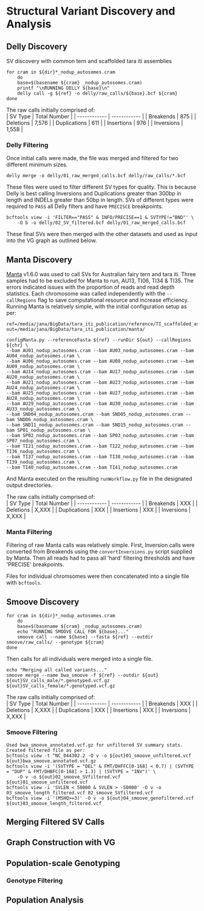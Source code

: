 # Structural Variant Discovery and Analysis
## Delly Discovery
SV discovery with common tern and scaffolded tara iti assemblies
```
for cram in ${dir}*_nodup_autosomes.cram
    do
    base=$(basename ${cram} _nodup_autosomes.cram)
    printf "\nRUNNING DELLY ${base}\n"
    delly call -g ${ref} -o delly/raw_calls/${base}.bcf ${cram}
done
```
The raw calls initially comprised of:  
|    SV Type   | Total Number |
| ------------ | ------------ |
|  Breakends   |      875     |
|  Deletions   |     7,576    |
| Duplications |      611     |
|  Insertions  |      976     |
|  Inversions  |     1,558    |

### Delly Filtering
Once initial calls were made, the file was merged and filtered for two different minimum sizes.  
```
delly merge -o delly/01_raw_merged_calls.bcf delly/raw_calls/*.bcf
```

These files were used to filter different SV types for quality. This is because Delly is best calling Inversions and Duplications greater than 300bp in length and INDELs greater than 50bp in length. SVs of different types were required to `PASS` all Delly filters and have `PRECISCE` breakpoints.  
```
bcftools view -i 'FILTER=="PASS" & INFO/PRECISE==1 & SVTYPE!="BND"' \
    -O b -o delly/02_SV_filtered.bcf delly/01_raw_merged_calls.bcf
```
These final SVs were then merged with the other datasets and used as input into the VG graph as outlined below.  
## Manta Discovery
[Manta](https://github.com/Illumina/manta) v1.6.0 was used to call SVs for Australian fairy tern and tara iti. Three samples had to be excluded for Manta to run, AU13, TI06, TI34 & TI35. The errors indicated issues with the proportion of reads and read depth statistics. Each chromosome was called independently with the `--callRegions` flag to save computational resource and increase efficiency. Running Manta is relatively simple, with the initial configuration setup as per:
```
ref=/media/jana/BigData/tara_iti_publication/reference/TI_scaffolded_as_CT.fasta.gz
out=/media/jana/BigData/tara_iti_publication/manta/

configManta.py --referenceFasta ${ref} --runDir ${out} --callRegions ${chr} \
--bam AU01_nodup_autosomes.cram --bam AU03_nodup_autosomes.cram --bam AU04_nodup_autosomes.cram \
--bam AU06_nodup_autosomes.cram --bam AU08_nodup_autosomes.cram --bam AU09_nodup_autosomes.cram \
--bam AU14_nodup_autosomes.cram --bam AU17_nodup_autosomes.cram --bam AU20_nodup_autosomes.cram \
--bam AU21_nodup_autosomes.cram --bam AU23_nodup_autosomes.cram --bam AU24_nodup_autosomes.cram \
--bam AU25_nodup_autosomes.cram --bam AU27_nodup_autosomes.cram --bam AU28_nodup_autosomes.cram \
--bam AU29_nodup_autosomes.cram --bam AU30_nodup_autosomes.cram --bam AU33_nodup_autosomes.cram \
--bam SND04_nodup_autosomes.cram --bam SND05_nodup_autosomes.cram --bam SND06_nodup_autosomes.cram \
--bam SND11_nodup_autosomes.cram --bam SND15_nodup_autosomes.cram --bam SP01_nodup_autosomes.cram \
--bam SP02_nodup_autosomes.cram --bam SP03_nodup_autosomes.cram --bam SP07_nodup_autosomes.cram \
--bam TI21_nodup_autosomes.cram --bam TI22_nodup_autosomes.cram --bam TI36_nodup_autosomes.cram \
--bam TI37_nodup_autosomes.cram --bam TI38_nodup_autosomes.cram --bam TI39_nodup_autosomes.cram \
--bam TI40_nodup_autosomes.cram --bam TI41_nodup_autosomes.cram
``` 
And Manta executed on the resulting `runWorkflow.py` file in the designated output directories.  

The raw calls initially comprised of:  
|    SV Type   | Total Number |
| ------------ | ------------ |
|  Breakends   |      XXX     |
|  Deletions   |     X,XXX    |
| Duplications |      XXX     |
|  Insertions  |      XXX     |
|  Inversions  |     X,XXX    |

### Manta Filtering
Filtering of raw Manta calls was relatively simple. First, Inversion calls were converted from Breakends using the `convertInversions.py` script supplied by Manta. Then all reads had to pass all 'hard' filtering thresholds and have 'PRECISE' breakpoints.  

Files for individual chromsomes were then concatenated into a single file with `bcftools`.  

## Smoove Discovery

```
for cram in ${dir}*_nodup_autosomes.cram
    do
    base=$(basename ${cram} _nodup_autosomes.cram)
    echo "RUNNING SMOOVE CALL FOR ${base}..."
    smoove call --name ${base} --fasta ${ref} --outdir smoove/raw_calls/ --genotype ${cram}
done
```
Then calls for all individuals were merged into a single file.  
```
echo "Merging all called variants..."
smoove merge --name bwa_smoove -f ${ref} --outdir ${out} ${out}SV_calls_male/*.genotyped.vcf.gz ${out}SV_calls_female/*.genotyped.vcf.gz
```
The raw calls initially comprised of:  
|    SV Type   | Total Number |
| ------------ | ------------ |
|  Breakends   |      XXX     |
|  Deletions   |     X,XXX    |
| Duplications |      XXX     |
|  Insertions  |      XXX     |
|  Inversions  |     X,XXX    |

### Smoove Filtering
```
Used bwa_smoove_annotated.vcf.gz for unfiltered SV summary stats. Created filtered file as per:
bcftools view -t ^NC_044302.2 -O v -o ${out}01_smoove_unfiltered.vcf ${out}bwa_smoove.annotated.vcf.gz
bcftools view -i '(SVTYPE = "DEL" & FMT/DHFFC[0-168] < 0.7) | (SVTYPE = "DUP" & FMT/DHBFC[0-168] > 1.3) | (SVTYPE = "INV")' \
    -O v -o ${out}02_smoove_SVfiltered.vcf ${out}01_smoove_unfiltered.vcf
bcftools view -i 'SVLEN < 50000 & SVLEN > -50000' -O v -o 03_smoove_length_filtered.vcf 02_smoove_SVfiltered.vcf
bcftools view -i '(MSHQ>=3)' -O v -o ${out}04_smoove_genofiltered.vcf ${out}03_smoove_length_filtered.vcf
```

## Merging Filtered SV Calls


## Graph Construction with VG


## Population-scale Genotyping


### Genotype Filtering


## Population Analysis
